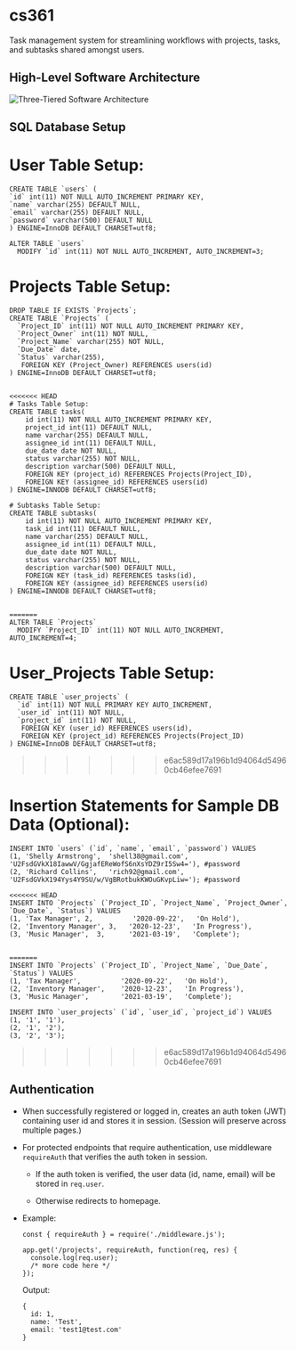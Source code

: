 # cs361

Task management system for streamlining workflows with projects, tasks, and subtasks shared amongst users.

## High-Level Software Architecture

![Three-Tiered Software Architecture](https://github.com/sarahforest/cs361/blob/master/architecture.png)

## SQL Database Setup

# User Table Setup:

```
CREATE TABLE `users` (
`id` int(11) NOT NULL AUTO_INCREMENT PRIMARY KEY,
`name` varchar(255) DEFAULT NULL,
`email` varchar(255) DEFAULT NULL,
`password` varchar(500) DEFAULT NULL
) ENGINE=InnoDB DEFAULT CHARSET=utf8;

ALTER TABLE `users`
  MODIFY `id` int(11) NOT NULL AUTO_INCREMENT, AUTO_INCREMENT=3;
```

# Projects Table Setup:

```
DROP TABLE IF EXISTS `Projects`;
CREATE TABLE `Projects` (
  `Project_ID` int(11) NOT NULL AUTO_INCREMENT PRIMARY KEY,
  `Project_Owner` int(11) NOT NULL,
  `Project_Name` varchar(255) NOT NULL,
  `Due_Date` date,
  `Status` varchar(255),
   FOREIGN KEY (Project_Owner) REFERENCES users(id)
) ENGINE=InnoDB DEFAULT CHARSET=utf8;


<<<<<<< HEAD
# Tasks Table Setup:
CREATE TABLE tasks(
 	id int(11) NOT NULL AUTO_INCREMENT PRIMARY KEY,
    project_id int(11) DEFAULT NULL,
    name varchar(255) DEFAULT NULL,
    assignee_id int(11) DEFAULT NULL,
    due_date date NOT NULL,
    status varchar(255) NOT NULL,
    description varchar(500) DEFAULT NULL,
    FOREIGN KEY (project_id) REFERENCES Projects(Project_ID),
    FOREIGN KEY (assignee_id) REFERENCES users(id)
) ENGINE=INNODB DEFAULT CHARSET=utf8;

# Subtasks Table Setup:
CREATE TABLE subtasks(
    id int(11) NOT NULL AUTO_INCREMENT PRIMARY KEY,
    task_id int(11) DEFAULT NULL,
    name varchar(255) DEFAULT NULL,
    assignee_id int(11) DEFAULT NULL,
    due_date date NOT NULL,
    status varchar(255) NOT NULL,
    description varchar(500) DEFAULT NULL,
    FOREIGN KEY (task_id) REFERENCES tasks(id),
    FOREIGN KEY (assignee_id) REFERENCES users(id)
) ENGINE=INNODB DEFAULT CHARSET=utf8;


=======
ALTER TABLE `Projects`
  MODIFY `Project_ID` int(11) NOT NULL AUTO_INCREMENT, AUTO_INCREMENT=4;
```

# User_Projects Table Setup:

```
CREATE TABLE `user_projects` (
  `id` int(11) NOT NULL PRIMARY KEY AUTO_INCREMENT,
  `user_id` int(11) NOT NULL,
  `project_id` int(11) NOT NULL,
   FOREIGN KEY (user_id) REFERENCES users(id),
   FOREIGN KEY (project_id) REFERENCES Projects(Project_ID)
) ENGINE=InnoDB DEFAULT CHARSET=utf8;
```
>>>>>>> e6ac589d17a196b1d94064d54960cb46efee7691

# Insertion Statements for Sample DB Data (Optional):

```
INSERT INTO `users` (`id`, `name`, `email`, `password`) VALUES
(1, 'Shelly Armstrong',  'shell38@gmail.com',   'U2FsdGVkX18IawwV/GgjafEReWofS6nXsYDZ9rI5Sw4='), #password
(2, 'Richard Collins',   'rich92@gmail.com',    'U2FsdGVkX194Yys4Y9SU/w/VgBRotbukKWOuGKvpLiw='); #password

<<<<<<< HEAD
INSERT INTO `Projects` (`Project_ID`, `Project_Name`, `Project_Owner`, `Due_Date`, `Status`) VALUES
(1, 'Tax Manager', 2,          '2020-09-22',   'On Hold'),
(2, 'Inventory Manager', 3,   '2020-12-23',   'In Progress'),
(3, 'Music Manager',  3,      '2021-03-19',   'Complete');


=======
INSERT INTO `Projects` (`Project_ID`, `Project_Name`, `Due_Date`, `Status`) VALUES
(1, 'Tax Manager',          '2020-09-22',   'On Hold'),
(2, 'Inventory Manager',    '2020-12-23',   'In Progress'),
(3, 'Music Manager',        '2021-03-19',   'Complete');

INSERT INTO `user_projects` (`id`, `user_id`, `project_id`) VALUES
(1, '1', '1'),
(2, '1', '2'),
(3, '2', '3');
```
>>>>>>> e6ac589d17a196b1d94064d54960cb46efee7691

## Authentication

- When successfully registered or logged in, creates an auth token (JWT) containing user id and stores it in session. (Session will preserve across multiple pages.)

- For protected endpoints that require authentication, use middleware ```requireAuth``` that verifies the auth token in session.

  - If the auth token is verified, the user data (id, name, email) will be stored in ```req.user```.

  - Otherwise redirects to homepage.

- Example:

  ```
  const { requireAuth } = require('./middleware.js');

  app.get('/projects', requireAuth, function(req, res) {
    console.log(req.user);
    /* more code here */
  });
  ```

  Output:
  ```
  {
    id: 1,
    name: 'Test',
    email: 'test1@test.com'
  }
  ```
